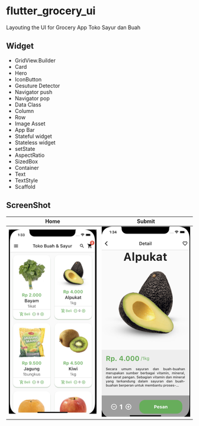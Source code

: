 # flutter_grocery_ui

Layouting the UI for Grocery App Toko Sayur dan Buah


## Widget

- GridView.Builder
- Card
- Hero
- IconButton
- Gesuture Detector
- Navigator push
- Navigator pop
- Data Class
- Column
- Row
- Image Asset
- App Bar
- Stateful widget
- Stateless widget
- setState
- AspectRatio
- SizedBox
- Container
- Text
- TextStyle
- Scaffold


## ScreenShot

| Home        | Submit    |
|--------------|-----------|
| <img src="image1.png" width="300"/> | <img src="image2.png" width="300"/>      |



